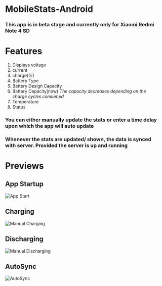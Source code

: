 # MobileStats-Android
### This app is in beta stage and currently only for  Xiaomi Redmi Note 4 SD
# Features
1. Displays voltage
1. current
1. charge(%)
1. Battery Type
1. Battery Design Capacity
1. Battery Capacity(now) *The capacity decreases depending on the charge cycles consumed*
1. Temperature
1. Status
 
### You can either manually update the stats or enter a time delay upon which the app will auto update

### Whenever the stats are updated/ shown, the data is synced with server. Provided the server is up and running

# Previews
## App Startup
![App Start](https://github.com/MuhammadAbbasAkhtar/MobileStats-Android/blob/master/previews/start.jpeg)

## Charging
![Manual Charging](https://github.com/MuhammadAbbasAkhtar/MobileStats-Android/blob/master/previews/manual-charging.jpeg)

## Discharging
![Manual Discharging](https://github.com/MuhammadAbbasAkhtar/MobileStats-Android/blob/master/previews/manual-discharging.jpeg)

## AutoSync
![AutoSync](https://github.com/MuhammadAbbasAkhtar/MobileStats-Android/blob/master/previews/autosync.jpeg)
